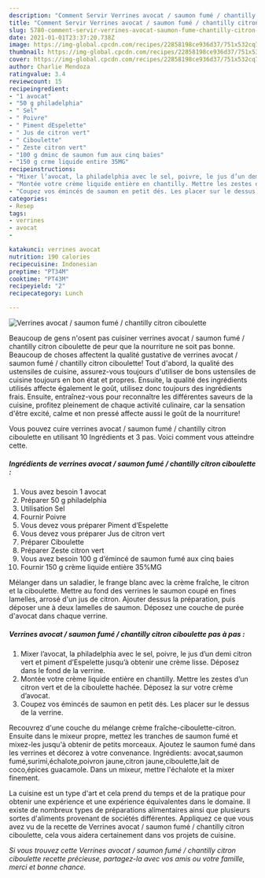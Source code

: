 ```yaml
---
description: "Comment Servir Verrines avocat / saumon fumé / chantilly citron ciboulette"
title: "Comment Servir Verrines avocat / saumon fumé / chantilly citron ciboulette"
slug: 5780-comment-servir-verrines-avocat-saumon-fume-chantilly-citron-ciboulette
date: 2021-01-01T23:37:20.738Z
image: https://img-global.cpcdn.com/recipes/22858198ce936d37/751x532cq70/verrines-avocat-saumon-fume-chantilly-citron-ciboulette-photo-principale-de-la-recette.jpg
thumbnail: https://img-global.cpcdn.com/recipes/22858198ce936d37/751x532cq70/verrines-avocat-saumon-fume-chantilly-citron-ciboulette-photo-principale-de-la-recette.jpg
cover: https://img-global.cpcdn.com/recipes/22858198ce936d37/751x532cq70/verrines-avocat-saumon-fume-chantilly-citron-ciboulette-photo-principale-de-la-recette.jpg
author: Charlie Mendoza
ratingvalue: 3.4
reviewcount: 15
recipeingredient:
- "1 avocat"
- "50 g philadelphia"
- " Sel"
- " Poivre"
- " Piment dEspelette"
- " Jus de citron vert"
- " Ciboulette"
- " Zeste citron vert"
- "100 g dminc de saumon fum aux cinq baies"
- "150 g crme liquide entire 35MG"
recipeinstructions:
- "Mixer l’avocat, la philadelphia avec le sel, poivre, le jus d’un demi citron vert et piment d’Espelette jusqu’à obtenir une crème lisse. Déposez dans le fond de la verrine."
- "Montée votre crème liquide entière en chantilly. Mettre les zestes d’un citron vert et de la ciboulette hachée. Déposez la sur votre crème d’avocat."
- "Coupez vos émincés de saumon en petit dés. Les placer sur le dessus de la verrine."
categories:
- Resep
tags:
- verrines
- avocat
- 

katakunci: verrines avocat  
nutrition: 190 calories
recipecuisine: Indonesian
preptime: "PT34M"
cooktime: "PT43M"
recipeyield: "2"
recipecategory: Lunch

---
```



![Verrines avocat / saumon fumé / chantilly citron ciboulette](https://img-global.cpcdn.com/recipes/22858198ce936d37/751x532cq70/verrines-avocat-saumon-fume-chantilly-citron-ciboulette-photo-principale-de-la-recette.jpg)

Beaucoup de gens n'osent pas cuisiner verrines avocat / saumon fumé / chantilly citron ciboulette de peur que la nourriture ne soit pas bonne. Beaucoup de choses affectent la qualité gustative de verrines avocat / saumon fumé / chantilly citron ciboulette! Tout d'abord, la qualité des ustensiles de cuisine, assurez-vous toujours d'utiliser de bons ustensiles de cuisine toujours en bon état et propres. Ensuite, la qualité des ingrédients utilisés affecte également le goût, utilisez donc toujours des ingrédients frais. Ensuite, entraînez-vous pour reconnaître les différentes saveurs de la cuisine, profitez pleinement de chaque activité culinaire, car la sensation d'être excité, calme et non pressé affecte aussi le goût de la nourriture!

<!--inarticleads1-->

Vous pouvez cuire verrines avocat / saumon fumé / chantilly citron ciboulette en utilisant 10 Ingrédients et 3 pas. Voici comment vous atteindre cette.

##### Ingrédients de verrines avocat / saumon fumé / chantilly citron ciboulette :

1. Vous avez besoin 1 avocat
1. Préparer 50 g philadelphia
1. Utilisation  Sel
1. Fournir  Poivre
1. Vous devez vous préparer  Piment d’Espelette
1. Vous devez vous préparer  Jus de citron vert
1. Préparer  Ciboulette
1. Préparer  Zeste citron vert
1. Vous avez besoin 100 g d’émincé de saumon fumé aux cinq baies
1. Fournir 150 g crème liquide entière 35%MG


Mélanger dans un saladier, le frange blanc avec la crème fraîche, le citron et la ciboulette. Mettre au fond des verrines le saumon coupé en fines lamelles, arrosé d&#39;un jus de citron. Ajouter dessus la préparation, puis déposer une à deux lamelles de saumon. Déposez une couche de purée d&#39;avocat dans chaque verrine. 

<!--inarticleads2-->

##### Verrines avocat / saumon fumé / chantilly citron ciboulette pas à pas :

1. Mixer l’avocat, la philadelphia avec le sel, poivre, le jus d’un demi citron vert et piment d’Espelette jusqu’à obtenir une crème lisse. Déposez dans le fond de la verrine.
1. Montée votre crème liquide entière en chantilly. Mettre les zestes d’un citron vert et de la ciboulette hachée. Déposez la sur votre crème d’avocat.
1. Coupez vos émincés de saumon en petit dés. Les placer sur le dessus de la verrine.


Recouvrez d&#39;une couche du mélange crème fraîche-ciboulette-citron. Ensuite dans le mixeur propre, mettez les tranches de saumon fumé et mixez-les jusqu&#39;à obtenir de petits morceaux. Ajoutez le saumon fumé dans les verrines et décorez à votre convenance. Ingrédients: avocat,saumon fumé,surimi,échalote,poivron jaune,citron jaune,ciboulette,lait de coco,épices guacamole. Dans un mixeur, mettre l&#39;échalote et la mixer finement. 

<!--inarticleads1-->

<p>
La cuisine est un type d'art et cela prend du temps et de la pratique pour obtenir une expérience et une expérience équivalentes dans le domaine. Il existe de nombreux types de préparations alimentaires ainsi que plusieurs sortes d'aliments provenant de sociétés différentes. Appliquez ce que vous avez vu de la recette de Verrines avocat / saumon fumé / chantilly citron ciboulette, cela vous aidera certainement dans vos projets de cuisine.
</p>

<p>
<i>Si vous trouvez cette Verrines avocat / saumon fumé / chantilly citron ciboulette recette précieuse, partagez-la avec vos amis ou votre famille, merci et bonne chance.</i>
</p>

